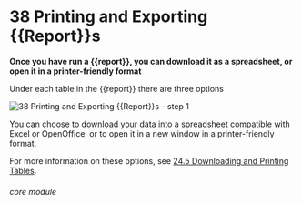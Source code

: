 # 38 Printing and Exporting {{Report}}s

**Once you have run a {{report}}, you can download it as a spreadsheet, or open it in a printer-friendly format**

Under each table in the {{report}} there are three options

![38 Printing and Exporting {{Report}}s - step 1](38_Printing_and_Exporting_Reports_im_1.png)

You can choose to download your data into a spreadsheet compatible with Excel or OpenOffice, or to open it in a new window in a printer-friendly format.

For more information on these options, see [24.5 Downloading and Printing Tables](/help/index/p/24.5).

###### core module

